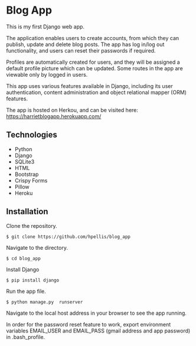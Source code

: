# Blog App

This is my first Django web app.

The application enables users to create accounts, from which they can publish, update and delete blog posts. The app has log in/log out functionality, and users can reset their passwords if required.

Profiles are automatically created for users, and they will be assigned a default profile picture which can be updated. Some routes in the app are viewable only by logged in users. 

This app uses various features available in Django, including its user authentication, content administration and object relational mapper (ORM) features. 

The app is hosted on Herkou, and can be visited here: https://harrietblogapp.herokuapp.com/

## Technologies
* Python
* Django
* SQLite3
* HTML
* Bootstrap
* Crispy Forms
* Pillow
* Heroku


## Installation

Clone the repository.

```$ git clone https://github.com/hpellis/blog_app```

Navigate to the directory. 

```$ cd blog_app```

Install Django

```$ pip install django```

Run the app file.

```$ python manage.py  runserver```

Navigate to the local host address in your browser to see the app running. 

In order for the password reset feature to work, export environment variables EMAIL_USER and EMAIL_PASS (gmail address and app password) in .bash_profile.
